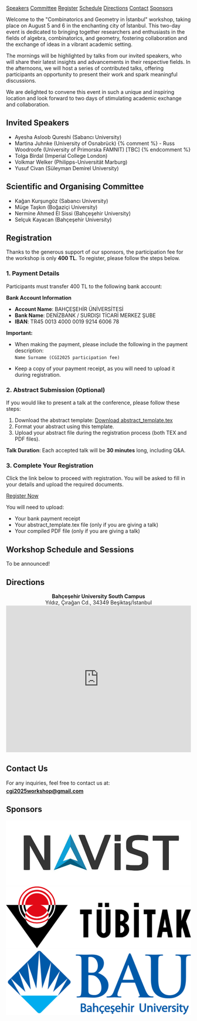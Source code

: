 <div class="top-nav">
    <a href="#speakers" class="nav-button">Speakers</a>
    <a href="#committee" class="nav-button">Committee</a>
    <a href="#register" class="nav-button">Register</a>
    <a href="#schedule" class="nav-button">Schedule</a>
    <a href="#directions" class="nav-button">Directions</a>
    <a href="#contact" class="nav-button">Contact</a>
    <a href="#sponsors" class="nav-button">Sponsors</a>
</div>

Welcome to the "Combinatorics and Geometry in İstanbul" workshop, taking place on August 5 and 6 in the enchanting city of İstanbul. This two-day event is dedicated to bringing together researchers and enthusiasts in the fields of algebra, combinatorics, and geometry, fostering collaboration and the exchange of ideas in a vibrant academic setting.

The mornings will be highlighted by talks from our invited speakers, who will share their latest insights and advancements in their respective fields. In the afternoons, we will host a series of contributed talks, offering participants an opportunity to present their work and spark meaningful discussions.

We are delighted to convene this event in such a unique and inspiring location and look forward to two days of stimulating academic exchange and collaboration.


## <a id="speakers"></a>Invited Speakers

- Ayesha Asloob Qureshi (Sabancı University)
- Martina Juhnke (University of Osnabrück)
{% comment %} - Russ Woodroofe (University of Primorska FAMNIT) [TBC] {% endcomment %}
- Tolga Birdal (Imperial College London)
- Volkmar Welker (Philipps-Universität Marburg)
- Yusuf Civan (Süleyman Demirel University)


## <a id="committee"></a>Scientific and Organising Committee

- Kağan Kurşungöz (Sabancı University)
- Müge Taşkın (Boğaziçi University)
- Nermine Ahmed El Sissi (Bahçeşehir University)
- Selçuk Kayacan (Bahçeşehir University)


## <a id="register"></a>Registration

Thanks to the generous support of our sponsors, the participation fee for the workshop is only **400 TL**. To register, please follow the steps below.

### 1. Payment Details

Participants must transfer 400 TL to the following bank account:

**Bank Account Information**

- **Account Name**: BAHÇEŞEHİR ÜNİVERSİTESİ  
- **Bank Name**: DENİZBANK / SURDIŞI TİCARİ MERKEZ ŞUBE  
- **IBAN**: TR45 0013 4000 0019 9214 6006 78

**Important:**

- When making the payment, please include the following in the payment description:
  <span style="display: block; height: 1px;"></span>
  `Name Surname (CGI2025 participation fee)`


- Keep a copy of your payment receipt, as you will need to upload it during registration.

### 2. Abstract Submission (Optional)

If you would like to present a talk at the conference, please follow these steps:

1. Download the abstract template: [Download abstract_template.tex](https://www.dropbox.com/scl/fi/5vnj4nk6twyatkvpn986v/abstract_template.tex?rlkey=mod0a5iboivd1uw3xjjvfolyh&dl=1)
2. Format your abstract using this template.  
3. Upload your abstract file during the registration process (both TEX and PDF files).

**Talk Duration**: Each accepted talk will be **30 minutes** long, including Q&A.

### 3. Complete Your Registration

Click the link below to proceed with registration. You will be asked to fill in your details and upload the required documents.

<div class="center-button">
    <a href="https://docs.google.com/forms/d/e/1FAIpQLSd1xg0MDgAUfiAWm_2IhGoJfB9bJ7-6cGuTmxXuNYDvxqMLWw/viewform?usp=preview" target="_blank" class="btn">Register Now</a>
</div>

You will need to upload:
- Your bank payment receipt
- Your abstract_template.tex file (only if you are giving a talk)
- Your compiled PDF file (only if you are giving a talk)

## <a id="schedule"></a>Workshop Schedule and Sessions  

To be announced!


## <a id="directions"></a>Directions

<div style="text-align: center;">
    <p style="margin: 0;"><strong>Bahçeşehir University South Campus</strong></p>
    <p style="margin: 0;">Yıldız, Çırağan Cd., 34349 Beşiktaş/İstanbul</p>
</div>
<span style="display: block; height: -10px;"></span>
<iframe 
    src="https://www.google.com/maps/embed?pb=!1m18!1m12!1m3!1d2691.847578638042!2d29.009259099999998!3d41.042165!2m3!1f0!2f0!3f0!3m2!1i1024!2i768!4f13.1!3m3!1m2!1s0x14cab7a2a2c3b963%3A0x7671d1b9817b8519!2zQmFow6dlxZ9laGlyIMOcbml2ZXJzaXRlc2k!5e1!3m2!1str!2str!4v1738333570411!5m2!1str!2str&t=m"
    width="100%" height="400" style="border:0;" allowfullscreen="" loading="lazy">
</iframe>  


## <a id="contact"></a>Contact Us

For any inquiries, feel free to contact us at:  
<span style="display: block; height: 5px;"></span>
[**cgi2025workshop@gmail.com**](mailto:cgi2025workshop@gmail.com)


## <a id="sponsors"></a>Sponsors

<div class="sponsor-container">
    <a href="https://www.navist.com.tr/" target="_blank">
        <img src="assets/images/navist.jpeg" alt="Sponsor 1" class="sponsor-logo">
    </a>
    <a href="https://tubitak.gov.tr/en" target="_blank">
        <img src="assets/images/tubitak.png" alt="Sponsor 2" class="sponsor-logo">
    </a>
    <a href="https://bau.edu.tr/" target="_blank">
        <img src="assets/images/bau.jpg" alt="Sponsor 3" class="sponsor-logo">
    </a>
</div>


